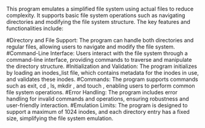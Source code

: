 This program emulates a simplified file system using actual files to reduce complexity. It supports basic file system operations such as navigating directories and modifying the file system structure. The key features and functionalities include:

#Directory and File Support: 
The program can handle both directories and regular files, allowing users to navigate and modify the file system.
#Command-Line Interface: 
Users interact with the file system through a command-line interface, providing commands to traverse and manipulate the directory structure.
#Initialization and Validation: 
The program initializes by loading an inodes_list file, which contains metadata for the inodes in use, and validates these inodes.
#Commands: 
The program supports commands such as exit, cd <name>, ls, mkdir <name>, and touch <name>, enabling users to perform common file system operations.
#Error Handling: 
The program includes error handling for invalid commands and operations, ensuring robustness and user-friendly interaction.
#Emulation Limits: 
The program is designed to support a maximum of 1024 inodes, and each directory entry has a fixed size, simplifying the file system emulation.
